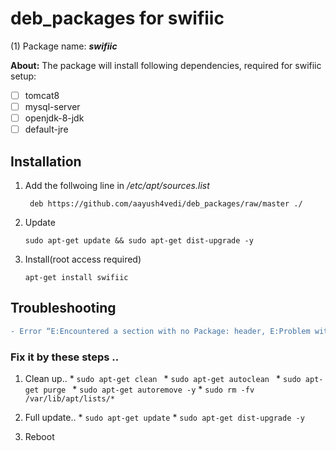 # deb_packages for swifiic
  (1) Package name: ***swifiic***
  
  **About:** The package will install following dependencies, required for swifiic setup:
  - [ ] tomcat8
  - [ ] mysql-server
  - [ ] openjdk-8-jdk
  - [ ] default-jre
 
## Installation
  1. Add the follwoing line in */etc/apt/sources.list* 
  
      ``` deb https://github.com/aayush4vedi/deb_packages/raw/master ./```
  2. Update
  
      ``` sudo apt-get update && sudo apt-get dist-upgrade -y ```
  3. Install(root access required)
  
       ``` apt-get install swifiic ```


## Troubleshooting
```diff
- Error “E:Encountered a section with no Package: header, E:Problem with MergeList …….” 
```

 ### Fix it by these steps ..  
  1. Clean up..
    * ```sudo apt-get clean ```
    * ```sudo apt-get autoclean ```
    * ```sudo apt-get purge ```
    * ```sudo apt-get autoremove -y```
    * ```sudo rm -fv /var/lib/apt/lists/* ```

  2. Full update..
    * ``` sudo apt-get update ```
    * ``` sudo apt-get dist-upgrade -y ```

  3. Reboot 
